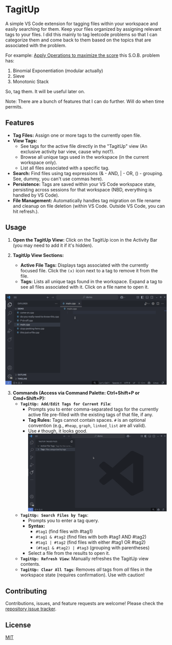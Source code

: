 # TagitUp

A simple VS Code extension for tagging files within your workspace and easily searching for them. Keep your files organized by assigning relevant tags to your files.
I did this mainly to tag leetcode problems so that I can categorize them and come back to them based on the topics that are associated with the problem.

For example:
[Apply Operations to maximize the score](https://leetcode.com/problems/apply-operations-to-maximize-score/description/)
this S.O.B. problem has:
1. Binomial Exponentiation (modular actually)
2. Sieve
3. Monotonic Stack

So, tag them. It will be useful later on.

Note: There are a bunch of features that I can do further. Will do when time permits.

## Features

*   **Tag Files:** Assign one or more tags to the currently open file.
*   **View Tags:**
    *   See tags for the active file directly in the "TagitUp" view (An exclusive activity bar view, cause why not?).
    *   Browse all unique tags used in the workspace (in the current workspace only).
    *   List all files associated with a specific tag.
*   **Search:** Find files using tag expressions (& - AND, | - OR, () - grouping. See, dummy, you can't use commas here).
*   **Persistence:** Tags are saved within your VS Code workspace state, persisting across sessions for that workspace (NBD, everything is handled by VS Code).
*   **File Management:** Automatically handles tag migration on file rename and cleanup on file deletion (within VS Code. Outside VS Code, you can hit refresh.).

## Usage

1.  **Open the TagitUp View:** Click on the TagitUp icon in the Activity Bar (you may need to add it if it's hidden).

2.  **TagitUp View Sections:**
    *   **Active File Tags:** Displays tags associated with the currently focused file. Click the `(x)` icon next to a tag to remove it from the file.
    *   **Tags:** Lists all unique tags found in the workspace. Expand a tag to see all files associated with it. Click on a file name to open it.

![Tag files, view active file tags and remove them](resources/gifs/tag-active-remove.gif)

3.  **Commands (Access via Command Palette: Ctrl+Shift+P or Cmd+Shift+P):**
    *   **`TagitUp: Add/Edit Tags for Current File`**:
        *   Prompts you to enter comma-separated tags for the currently active file pre-filled with the existing tags of that file, if any.
        *   **Tag Rules:** Tags cannot contain spaces. `#` is an optional convention (e.g., `#heap`, `graph`, `linked_list` are all valid).
        *   Use `#` though, it looks good. 
![View files categorized by tags and search tag expressions](resources/gifs/categories-search.gif)
    *   **`TagitUp: Search Files by Tags`**:
        *   Prompts you to enter a tag query.
        *   **Syntax:**
            *   `#tag1` (find files with #tag1)
            *   `#tag1 & #tag2` (find files with both #tag1 AND #tag2)
            *   `#tag1 | #tag2` (find files with either #tag1 OR #tag2)
            *   `(#tag1 & #tag2) | #tag3` (grouping with parentheses)
        *   Select a file from the results to open it.
    *   **`TagitUp: Refresh View`**: Manually refreshes the TagitUp view contents.
    *   **`TagitUp: Clear All Tags`**: Removes *all* tags from *all* files in the workspace state (requires confirmation). Use with caution!

## Contributing

Contributions, issues, and feature requests are welcome! Please check the [repository issue tracker](https://github.com/Udayk02/TagitUp/issues).

## License

[MIT](https://github.com/Udayk02/TagitUp/blob/master/LICENSE)
